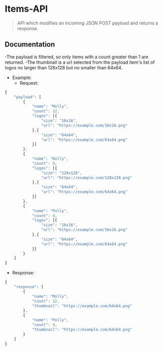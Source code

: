 # Items-API

> API which modifies an incoming JSON POST payload and returns a response.

## Documentation
-The payload is filtered, so only items with a count greater than 1 are returned.
-The thumbnail is a url selected from the payload item's list of logos no larger than 128x128 but no smaller than 64x64.

- Example:
  * Request: 
```javascript
{
	"payload": [
		{
			"name": "Molly",
			"count": 12,
			"logos": [{
				"size": "16x16",
				"url": "https://example.com/16x16.png"
			},{
				"size": "64x64",
				"url": "https://example.com/64x64.png"
			}]
		},
		{
			"name": "Dolly",
			"count": 0,
			"logos": [{
				"size": "128x128",
				"url": "https://example.com/128x128.png"
			},{
				"size": "64x64",
				"url": "https://example.com/64x64.png"
			}]
		},
		{
			"name": "Polly",
			"count": 4,
			"logos": [{
				"size": "16x16",
				"url": "https://example.com/16x16.png"
			},{
				"size": "64x64",
				"url": "https://example.com/64x64.png"
			}]
		}
	]
}
```
* Response: 
```javascript
{
	"response": [
		{
			"name": "Molly",
			"count": 12,
			"thumbnail": "https://example.com/64x64.png"
		},
		{
			"name": "Polly",
			"count": 4,
			"thumbnail": "https://example.com/64x64.png"
		}
	]
}

```
